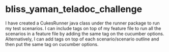 # bliss_yaman_teladoc_challenge
I have created a CukesRunner java class under the runner package to run my test scenarios. I can include tags on top of my feature file to run all the scenarios in a feature file by adding the same tag on the cucumber options. Alternatively, I can add tags on top of each scenario/scenario outline and then put the same tag on cucumber options.  

